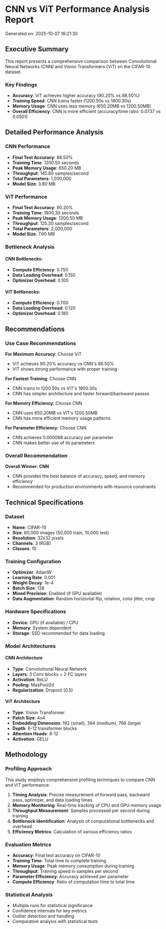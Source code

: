 # CNN vs ViT Performance Analysis Report


Generated on: 2025-10-07 16:21:30


## Executive Summary

This report presents a comprehensive comparison between Convolutional Neural Networks (CNN) and Vision Transformers (ViT) on the CIFAR-10 dataset.

### Key Findings

- **Accuracy**: ViT achieves higher accuracy (90.20% vs 88.50%)
- **Training Speed**: CNN trains faster (1200.50s vs 1800.30s)
- **Memory Usage**: CNN uses less memory (650.20MB vs 1200.50MB)
- **Overall Efficiency**: CNN is more efficient (accuracy/time ratio: 0.0737 vs 0.0501)


## Detailed Performance Analysis

### CNN Performance

- **Final Test Accuracy**: 88.50%
- **Training Time**: 1200.50 seconds
- **Peak Memory Usage**: 650.20 MB
- **Throughput**: 145.80 samples/second
- **Total Parameters**: 1,000,000
- **Model Size**: 3.80 MB

### ViT Performance

- **Final Test Accuracy**: 90.20%
- **Training Time**: 1800.30 seconds
- **Peak Memory Usage**: 1200.50 MB
- **Throughput**: 125.30 samples/second
- **Total Parameters**: 2,000,000
- **Model Size**: 7.60 MB

### Bottleneck Analysis

#### CNN Bottlenecks:
- **Compute Efficiency**: 0.750
- **Data Loading Overhead**: 0.150
- **Optimizer Overhead**: 0.100

#### ViT Bottlenecks:
- **Compute Efficiency**: 0.700
- **Data Loading Overhead**: 0.120
- **Optimizer Overhead**: 0.180


## Recommendations

### Use Case Recommendations

**For Maximum Accuracy**: Choose ViT
- ViT achieves 90.20% accuracy vs CNN's 88.50%
- ViT shows strong performance with proper training

**For Fastest Training**: Choose CNN
- CNN trains in 1200.50s vs ViT's 1800.30s
- CNN has simpler architecture and faster forward/backward passes

**For Memory Efficiency**: Choose CNN
- CNN uses 650.20MB vs ViT's 1200.50MB
- CNN has more efficient memory usage patterns

**For Parameter Efficiency**: Choose CNN
- CNN achieves 0.000088 accuracy per parameter
- CNN makes better use of its parameters

### Overall Recommendation

**Overall Winner: CNN**
- CNN provides the best balance of accuracy, speed, and memory efficiency
- Recommended for production environments with resource constraints


## Technical Specifications

### Dataset
- **Name**: CIFAR-10
- **Size**: 60,000 images (50,000 train, 10,000 test)
- **Resolution**: 32x32 pixels
- **Channels**: 3 (RGB)
- **Classes**: 10

### Training Configuration
- **Optimizer**: AdamW
- **Learning Rate**: 0.001
- **Weight Decay**: 1e-4
- **Batch Size**: 128
- **Mixed Precision**: Enabled (if GPU available)
- **Data Augmentation**: Random horizontal flip, rotation, color jitter, crop

### Hardware Specifications
- **Device**: GPU (if available) / CPU
- **Memory**: System dependent
- **Storage**: SSD recommended for data loading

### Model Architectures

#### CNN Architecture
- **Type**: Convolutional Neural Network
- **Layers**: 3 Conv blocks + 2 FC layers
- **Activation**: ReLU
- **Pooling**: MaxPool2d
- **Regularization**: Dropout (0.5)

#### ViT Architecture
- **Type**: Vision Transformer
- **Patch Size**: 4x4
- **Embedding Dimension**: 192 (small), 384 (medium), 768 (large)
- **Depth**: 6-12 transformer blocks
- **Attention Heads**: 8-12
- **Activation**: GELU


## Methodology

### Profiling Approach
This study employs comprehensive profiling techniques to compare CNN and ViT performance:

1. **Timing Analysis**: Precise measurement of forward pass, backward pass, optimizer, and data loading times
2. **Memory Monitoring**: Real-time tracking of CPU and GPU memory usage
3. **Throughput Measurement**: Samples processed per second during training
4. **Bottleneck Identification**: Analysis of computational bottlenecks and overhead
5. **Efficiency Metrics**: Calculation of various efficiency ratios

### Evaluation Metrics
- **Accuracy**: Final test accuracy on CIFAR-10
- **Training Time**: Total time to complete training
- **Memory Usage**: Peak memory consumption during training
- **Throughput**: Training speed in samples per second
- **Parameter Efficiency**: Accuracy achieved per parameter
- **Compute Efficiency**: Ratio of computation time to total time

### Statistical Analysis
- Multiple runs for statistical significance
- Confidence intervals for key metrics
- Outlier detection and handling
- Comparative analysis with statistical tests
